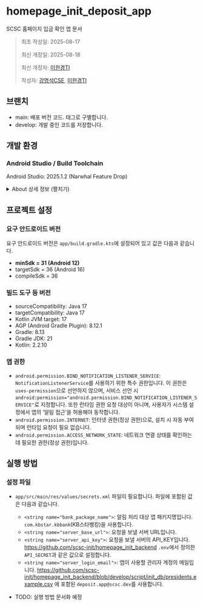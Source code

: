 # homepage_init_deposit_app

SCSC 홈페이지 입금 확인 앱 문서

> 최초 작성일: 2025-08-17
>
> 최신 개정일: 2025-08-18
>
> 최신 개정자: [이한경TI](mailto:tteokgook@gmail.com)
>
> 작성자: [강명석CSE](mailto:tomskang@naver.com), [이한경TI](mailto:tteokgook@gmail.com)

## 브랜치

- main: 배포 버전 코드. 태그로 구별합니다.
- develop: 개발 중인 코드를 저장합니다.

## 개발 환경

### Android Studio / Build Toolchain

Android Studio: 2025.1.2 (Narwhal Feature Drop)

<details>
<summary>About 상세 정보 (펼치기)</summary>

안드로이드 스튜디오 상단 메뉴 Help > About 에서 확인할 수 있는 안드로이드 스튜디오 등 버전은 아래와 같습니다.

참고: 아래 정보는 IDE 런타임 정보로, 프로젝트의 Gradle/빌드 JDK 설정과는 다를 수 있습니다(빌드 JDK는 아래 JDK 섹션 참고).

```text
Android Studio Narwhal Feature Drop | 2025.1.2
Build #AI-251.26094.121.2512.13840223, built on July 27, 2025
Runtime version: 21.0.6+-13391695-b895.109 amd64
VM: OpenJDK 64-Bit Server VM by JetBrains s.r.o.
Toolkit: sun.awt.windows.WToolkit
Windows 11.0
Kotlin plugin: K2 mode
GC: G1 Young Generation, G1 Concurrent GC, G1 Old Generation
Memory: 8192M
Cores: 12
Registry:
ide.experimental.ui=true
```

</details>

## 프로젝트 설정

### 요구 안드로이드 버전

요구 안드로이드 버전은 `app/build.gradle.kts`에 설정되어 있고 값은 다음과 같습니다.

- **minSdk = 31 (Android 12)**
- targetSdk = 36 (Android 16)
- compileSdk = 36

### 빌드 도구 등 버전

- sourceCompatibility: Java 17
- targetCompatibility: Java 17
- Kotlin JVM target: 17
- AGP (Android Gradle Plugin): 8.12.1
- Gradle: 8.13
- Gradle JDK: 21
- Kotlin: 2.2.10

### 앱 권한

- `android.permission.BIND_NOTIFICATION_LISTENER_SERVICE`: `NotificationListenerService`를 사용하기 위한 특수
  권한입니다. 이 권한은 `uses-permission`으로 선언하지 않으며, 서비스 선언 시
  `android:permission="android.permission.BIND_NOTIFICATION_LISTENER_SERVICE"`로 지정합니다. 또한 런타임 권한 요청
  대상이 아니며, 사용자가 시스템 설정에서 앱의 ‘알림 접근’을 허용해야 동작합니다.
- `android.permission.INTERNET`: 인터넷 권한(정상 권한)으로, 설치 시 자동 부여되며 런타임 요청이 필요 없습니다.
- `android.permission.ACCESS_NETWORK_STATE`: 네트워크 연결 상태를 확인하는 데 필요한 권한(정상 권한)입니다.

## 실행 방법

### 설정 파일

- `app/src/main/res/values/secrets.xml` 파일이 필요합니다. 파일에 포함된 값은 다음과 같습니다.
    - `<string name="bank_package_name">`: 알림 처리 대상 앱 패키지명입니다. `com.kbstar.kbbank`(KB스타뱅킹)을 사용합니다.
    - `<string name="server_base_url">`: 요청을 보낼 서버 URL입니다.
    - `<string name="server_api_key">`: 요청을 보낼 서버의
      API_KEY입니다. https://github.com/scsc-init/homepage_init_backend `.env`에서 정의한 `API_SECRET`과 같은
      값으로 설정합니다.
    - `<string name="server_login_email">`: 앱이 사용할 관리자 계정의
      메일입니다. https://github.com/scsc-init/homepage_init_backend/blob/develop/script/init_db/presidents.example.csv
      에 포함된 `deposit.app@scsc.dev`를 사용합니다.

- TODO: 실행 방법 문서화 예정
